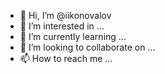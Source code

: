 - 👋 Hi, I’m @iikonovalov
- 👀 I’m interested in ...
- 🌱 I’m currently learning ...
- 💞️ I’m looking to collaborate on ...
- 📫 How to reach me ...

<!---
iikonovalov/iikonovalov is a ✨ special ✨ repository because its `README.md` (this file) appears on your GitHub profile.
You can click the Preview link to take a look at your changes.
--->
